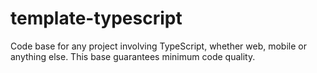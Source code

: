 # template-typescript
Code base for any project involving TypeScript, whether web, mobile or anything else. This base guarantees minimum code quality.
